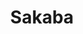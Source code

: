 ---
layout: place
title: "Sakaba"
permalink: /colorado/avon/sakaba.html
stateAbbr: CO
stateName: Colorado
cityName: Avon
seo:
  name: "Sakaba"
  type: Restaurant
  links: https://www.ritzcarlton.com/en/hotels/colorado/bachelor-gulch/dining/sakaba/?scid=45f93f1b-bd77-45c9-8dab-83b6a417f6fe&y_source=1_MTU0MTcyNTQtNzE1LWxvY2F0aW9uLndlYnNpdGU=
description: "Sakaba serves delicious sushi in Avon, Colorado. Try fresh Japanese dishes for a great dining experience. "
place_id: ChIJWzTWRnnZQYcRU5Nlh90vO3I
photos:
  - name: >-
      places/ChIJWzTWRnnZQYcRU5Nlh90vO3I/photos/AeeoHcK3C-gjzuWZMWHtGiw5w1DNTNs44dfO4comJD7Q8_HIy6jFu3_-VuqPEcoQC8vg0fqE99MZyIC8WqVolux8v36C4KIHngFgK-TH9un1vNf7sYOo8_xno61WFjJiS9cNWQAmlo2qQRMIe9oruXFJlz_8CpJ55AJ4RqAgzm3YqrYRaKslRgXwDHsh1VkWKveB8xLT4zX2w1aUQyqkREL3jDqZ-2SK0x-nzh4F98Wjk2c9xi0fcQ29c7BheqhjElsMAQmtena_979rW3CnGn4Wgj5IzY6uHRBLH-Nuob5-YIhmfg
    widthPx: 1800
    heightPx: 1800
    authorAttributions:
      - displayName: Sakaba
        uri: https://maps.google.com/maps/contrib/110005781640295091603
        photoUri: >-
          https://lh3.googleusercontent.com/a-/ALV-UjXHoXKGz3anLJxEGVzY49E2aohqt1Ld7BkWNSW2UX6JfFfvsAI=s100-p-k-no-mo
    flagContentUri: >-
      https://www.google.com/local/imagery/report/?cb_client=maps_api_places.places_api&image_key=!1e10!2sAF1QipPb7YO9yJB5fGfvXyi85DSEsasNxGTHNbtuE5sO&hl=en-US
    googleMapsUri: >-
      https://www.google.com/maps/place//data=!3m4!1e2!3m2!1sAF1QipPb7YO9yJB5fGfvXyi85DSEsasNxGTHNbtuE5sO!2e10!4m2!3m1!1s0x8741d97946d6345b:0x723b2fdd87659353
  - name: >-
      places/ChIJWzTWRnnZQYcRU5Nlh90vO3I/photos/AeeoHcJ6Ffn8oRLgKye_a6d4bdNqeGGJ1dtZhbrO_1SZlZ3yl0XnGb8rcxzxf6FnhVRe2k6rF_793G_8yTnaE4gKJYkv5KF9DlR8-Ou1T5miTtY-DjMMbIRKApkb1W0wg5wVd2kAUGQh9K4QG-jkd_Xd20oUzbXDr2zi0tTQzXL8G3Af1UVt4WrHMGWoMveM3fpLMMCPrrWb0sAyeVn8Mh6iZ0JQ3j9bhaS7GNGqYVmitM_SqZbhJFeusbGnv4OCbPmWpg9tTmWjp7JrssWhoOOdyxtcZQZmL5dQK22T8HlRlQpU2w
    widthPx: 2417
    heightPx: 3000
    authorAttributions:
      - displayName: Sakaba
        uri: https://maps.google.com/maps/contrib/110005781640295091603
        photoUri: >-
          https://lh3.googleusercontent.com/a-/ALV-UjXHoXKGz3anLJxEGVzY49E2aohqt1Ld7BkWNSW2UX6JfFfvsAI=s100-p-k-no-mo
    flagContentUri: >-
      https://www.google.com/local/imagery/report/?cb_client=maps_api_places.places_api&image_key=!1e10!2sAF1QipNAkXxHzMzOAc3hCwG8A0eKn0ORcTgbgHZEfN9c&hl=en-US
    googleMapsUri: >-
      https://www.google.com/maps/place//data=!3m4!1e2!3m2!1sAF1QipNAkXxHzMzOAc3hCwG8A0eKn0ORcTgbgHZEfN9c!2e10!4m2!3m1!1s0x8741d97946d6345b:0x723b2fdd87659353
  - name: >-
      places/ChIJWzTWRnnZQYcRU5Nlh90vO3I/photos/AeeoHcLLt_BDpnRX9aMmMzwlX97qpi3W9MmOmIGmmV1hQoYXnAPA7HEZvlkVeaqoN0YMiCt8fBulu4o4FFkCK9xT-gTT_vcML73itELMcaI4rSXamDU4WUOqDNq2LpL6c3c67Wrk2Fxm_G3VClus4lxvafQLOyLX0rN6KGeuWSyZ3eHr4l4-eZE1gI8exFcFyB0856NV98uff-Gq7Knf-zijGA7vGL50CNKqpShq6qRXBDG7wK_ZKeutrST6RArymBMj6YFdSGGdkDZWp_Z2CSXpBWuvyImdaEoc18KlNvPiehj9RcStRy-zZuWoDF9GlEqKnQiCKqodDYMJCTYSg2_2ICcXabTVsqyeV0zerlMrf78dDXWB4BSh6jS9VeAenT2OLvwPHHRH9Qw-NzeIbO1Cm-pJgfDiS6wEfkwRc5ThlzTn_g
    widthPx: 4032
    heightPx: 3024
    authorAttributions:
      - displayName: Leigh Ramirez
        uri: https://maps.google.com/maps/contrib/116294311955049069891
        photoUri: >-
          https://lh3.googleusercontent.com/a-/ALV-UjVUPKK88eOfBmdtro3pyO0rjtJqRDCfx38ceVapJzWAzkMHx02I=s100-p-k-no-mo
    flagContentUri: >-
      https://www.google.com/local/imagery/report/?cb_client=maps_api_places.places_api&image_key=!1e10!2sCIHM0ogKEICAgICdxI6UZA&hl=en-US
    googleMapsUri: >-
      https://www.google.com/maps/place//data=!3m4!1e2!3m2!1sCIHM0ogKEICAgICdxI6UZA!2e10!4m2!3m1!1s0x8741d97946d6345b:0x723b2fdd87659353
  - name: >-
      places/ChIJWzTWRnnZQYcRU5Nlh90vO3I/photos/AeeoHcLr7TTu5T3DeBlNEvF29SlvFoL5TOntH1vAsqRNpGvhRsPkvrLVTuo1scxPbLzRxHIq7l_ffV96yo22TbJVuUXCs3V7FrSHsv69tY8pMMBYCHUl_0ppfoqZqAxNTyh8oCIkOGUj7btJ4WbEjy-hVcPD3XEidhwSFE4H93d_GuXhYinL6ZwHHUgwmGhp6cFKeJeVasdxsRmTt_WrZlVBINmuxT7AeBE2tqHfqdpjIt1qCeltWw6Z8_ZpvJFz3L0J2mluR0VcHm4ZqmAN8GzzZDRTGQtadf62Co5W9ZgpPwMBPkdwCI-nMlUx7esd8_I-M9XH9lcyPth4Q-MyyxWlN7ABlplbkB12bVNBKe6cQzf2HTQd9c-n2LYMkK4IwJlfelI76_9vLQ1ijq1ubKCcJgVw8HZ1-SE2mRs4dlC0pd8kHQ
    widthPx: 4032
    heightPx: 3024
    authorAttributions:
      - displayName: Hina Cao
        uri: https://maps.google.com/maps/contrib/105413875643740011378
        photoUri: >-
          https://lh3.googleusercontent.com/a-/ALV-UjXeC80AtS1n7dSs50mYoXpaBWDRVQqq4ZiGSyZTZGnvMik5gzRO=s100-p-k-no-mo
    flagContentUri: >-
      https://www.google.com/local/imagery/report/?cb_client=maps_api_places.places_api&image_key=!1e10!2sCIHM0ogKEICAgICvsZbpSA&hl=en-US
    googleMapsUri: >-
      https://www.google.com/maps/place//data=!3m4!1e2!3m2!1sCIHM0ogKEICAgICvsZbpSA!2e10!4m2!3m1!1s0x8741d97946d6345b:0x723b2fdd87659353
  - name: >-
      places/ChIJWzTWRnnZQYcRU5Nlh90vO3I/photos/AeeoHcKja73N3SybfaYrVjTCbG789Qc5RscqlE1z-x3uZkiqQ0ftmBHe4WlVXEsRajyoKFafDbWuleAXOrs0pj8UjppgY_jgCwrfWWE5-Lpz1HUl_kg9FU2dVSnzsGAcpgi-QQmyeTK8_3h_EVSiiZWMkQAbdHS7KU62z8K4FpWT_y38BXfavRlhl6tcX-7f69FVg9Y3D34C_1ImNePwl5Gp1z7222cZeFL7xILjp9P_MZI_aXWLWzzdZd2mg9Hldb1vJj777BW5FLL5TDdtF13npk1rHQyVMCT7QKWsbfjY3ozDZw
    widthPx: 2059
    heightPx: 3000
    authorAttributions:
      - displayName: Sakaba
        uri: https://maps.google.com/maps/contrib/110005781640295091603
        photoUri: >-
          https://lh3.googleusercontent.com/a-/ALV-UjXHoXKGz3anLJxEGVzY49E2aohqt1Ld7BkWNSW2UX6JfFfvsAI=s100-p-k-no-mo
    flagContentUri: >-
      https://www.google.com/local/imagery/report/?cb_client=maps_api_places.places_api&image_key=!1e10!2sAF1QipOaRX5jpo2eSjTwByK4Ir2c9Roy31_qVV5UHm6A&hl=en-US
    googleMapsUri: >-
      https://www.google.com/maps/place//data=!3m4!1e2!3m2!1sAF1QipOaRX5jpo2eSjTwByK4Ir2c9Roy31_qVV5UHm6A!2e10!4m2!3m1!1s0x8741d97946d6345b:0x723b2fdd87659353
  - name: >-
      places/ChIJWzTWRnnZQYcRU5Nlh90vO3I/photos/AeeoHcIF9dl-JcEaUv2_VFXhNNMFbUvaGCc8yP14Ncp6CXCchdSlfdlHVMCNNBFxyM67iki115Mqu3f9t-zMKDKmJz6aKx-j5FRqR_Wx7El-SU7-XRo335agCdxpyi_yXPSrGf0QkifqqYWdnhjuwXOPILz31M1X2a1TSuFKtRu_QrGyczS-DLYZ-9dXFRdUAbfsdBjhtJwCUwVsK5FbGpaFuTYdR6p-i8At9_cWJHJ5lpXA_nFqNX2-tWC6xgs1M4spnamul0drB_Y9rIfgRf-k0MGdHlc8g871eoK56HXHFVbMJiMrdiD1AiyDe2-hFMLdhRqiFUCNSMgEHZJcuD8eUDDib_1Ea48RLKusQhbCCEvpyx-H4JrkRGJC9SkZ9GF95pD2ynPE53JAqaS15VMhpKAbkupk5RZiWTpBH4ia83kixbL-
    widthPx: 3024
    heightPx: 4032
    authorAttributions:
      - displayName: tina hahn
        uri: https://maps.google.com/maps/contrib/101895166869949874709
        photoUri: >-
          https://lh3.googleusercontent.com/a-/ALV-UjX6c2SC-jxQ8Q2D3GmqtGeGUQev45kpj-vqDGwkk2haLSO4wuUQ=s100-p-k-no-mo
    flagContentUri: >-
      https://www.google.com/local/imagery/report/?cb_client=maps_api_places.places_api&image_key=!1e10!2sCIHM0ogKEICAgIDu4s6_vQE&hl=en-US
    googleMapsUri: >-
      https://www.google.com/maps/place//data=!3m4!1e2!3m2!1sCIHM0ogKEICAgIDu4s6_vQE!2e10!4m2!3m1!1s0x8741d97946d6345b:0x723b2fdd87659353
  - name: >-
      places/ChIJWzTWRnnZQYcRU5Nlh90vO3I/photos/AeeoHcLB8IqW1OgwD-ZN1iN9OV-hcYlEAR5qgSv3uDKSpbGcRHT78WcR_eFs_4OApaBneLgBWGrA8UHgnAUWmxmC5ESoyvujeHkhTdDHLCLYN-2e-LKiOEC0mzT7rmCQA4gJ6MoBCV9oi5EJ-Uwh_ZhvrLsnZEcjL_eTnZTlGmMLgLTBo1nIA1Vvg240ef0cFtOYlrf9Zdb1WSFUJML9Wkw4U_1jYdUMPBqMp2siJeW31qD4B1Ry-dVo-6w1zMcmdhcr-JrpfEZ2n6aUMI0cwvt2DpA_EXCVSmbUV7RvT9PVCoWnE6c1UkCnmrociKnbYyywHCOCZFVsa5YypiF-3MAFSzWadjdk2K9FLBrL9XwkeOlwJLlzf-VkyEgPZNyjCsZi6CxRMThh1jijKOZN0s8MpbywCEOr1YvjeE4BHp0HJU8YKg
    widthPx: 3024
    heightPx: 4032
    authorAttributions:
      - displayName: Hina Cao
        uri: https://maps.google.com/maps/contrib/105413875643740011378
        photoUri: >-
          https://lh3.googleusercontent.com/a-/ALV-UjXeC80AtS1n7dSs50mYoXpaBWDRVQqq4ZiGSyZTZGnvMik5gzRO=s100-p-k-no-mo
    flagContentUri: >-
      https://www.google.com/local/imagery/report/?cb_client=maps_api_places.places_api&image_key=!1e10!2sCIHM0ogKEICAgICvsZbpWA&hl=en-US
    googleMapsUri: >-
      https://www.google.com/maps/place//data=!3m4!1e2!3m2!1sCIHM0ogKEICAgICvsZbpWA!2e10!4m2!3m1!1s0x8741d97946d6345b:0x723b2fdd87659353
  - name: >-
      places/ChIJWzTWRnnZQYcRU5Nlh90vO3I/photos/AeeoHcJmuHNpBir_VS9-N2LQ7W2L3ogyeRF5aJxEd30_7fP4Wqw2sT3-aslmeZVDOg--CzcGv8QBl4AGrUq2iPhGt0e6GVYMF4m9ii0WsIGywbu-iTcmE2dLYY51U0zIZGO0J8mP4HBTcePFBPhijIRmHmKUDNJ6I1hzxeSXSfyDYGKLCT23K7pGk_ofAkD7eUPknfxBSwwz4Di-kUvxDQF99jVZ5_3LXfzHnMbi7CPTRkXMtQkm165I3C_LY-QL2rOzeA54elA4QMvG9tp1pQauk-9DPQy9cUe09x7_Kutm3DvSWg
    widthPx: 2000
    heightPx: 1334
    authorAttributions:
      - displayName: Sakaba
        uri: https://maps.google.com/maps/contrib/110005781640295091603
        photoUri: >-
          https://lh3.googleusercontent.com/a-/ALV-UjXHoXKGz3anLJxEGVzY49E2aohqt1Ld7BkWNSW2UX6JfFfvsAI=s100-p-k-no-mo
    flagContentUri: >-
      https://www.google.com/local/imagery/report/?cb_client=maps_api_places.places_api&image_key=!1e10!2sAF1QipOMlauDi-Jujqmo9G5MCyoJNmk23549q8LyI5fU&hl=en-US
    googleMapsUri: >-
      https://www.google.com/maps/place//data=!3m4!1e2!3m2!1sAF1QipOMlauDi-Jujqmo9G5MCyoJNmk23549q8LyI5fU!2e10!4m2!3m1!1s0x8741d97946d6345b:0x723b2fdd87659353
  - name: >-
      places/ChIJWzTWRnnZQYcRU5Nlh90vO3I/photos/AeeoHcLqG79IokVj6Tk59_VTmPA6N0gxHTyzxoETzWaoPZEE1s8pnRr1EG4s7ICtXEhJDp_HbFxZAcJzCqgTE2lRAK27eLEx3kfIHjmUCrRSnR3khQXswCXR8DvgGWYW4TkOJeo33Prcdve12hDT5F9uxwYYDs8gw-IcXPW4PNtUR0s7DEMTo_V4dh_ils5QDFWdKN5BvhWGqQZMS8wmD1p3D-NnzQ81yFs2W70QL9xjBRIFYATJpto-ILfFqR86V2i172wUtVfpT5oZj5MAuG6_uglWK6g0tDKe-QP04sEWeJ1AXPSWHxrQd6jNJ1_MUddcvBvjxk0wRyNLjlKiRBglS8_0mJlpyBQUq8wkbxS7Oh6L64wYM3sMLzismoMc3onKJ1t8Ch5neCAEqVV9AqMCn--Ta0PKqhUDV2-Oz3exa6QrNA
    widthPx: 4032
    heightPx: 3024
    authorAttributions:
      - displayName: Seth Levy
        uri: https://maps.google.com/maps/contrib/107122344446849764746
        photoUri: >-
          https://lh3.googleusercontent.com/a-/ALV-UjXl54Rj43xnnNZ1dhkF9eGYbUma7ygyFfAvav-1muhjK91Hy8C0HQ=s100-p-k-no-mo
    flagContentUri: >-
      https://www.google.com/local/imagery/report/?cb_client=maps_api_places.places_api&image_key=!1e10!2sCIHM0ogKEICAgIDMlo-tCw&hl=en-US
    googleMapsUri: >-
      https://www.google.com/maps/place//data=!3m4!1e2!3m2!1sCIHM0ogKEICAgIDMlo-tCw!2e10!4m2!3m1!1s0x8741d97946d6345b:0x723b2fdd87659353
  - name: >-
      places/ChIJWzTWRnnZQYcRU5Nlh90vO3I/photos/AeeoHcJSpVAuQh1Dek4lIrGAlvnwNxITcOvVE6ML2erVkAR-cSGQ5MVaxfabkBzwUQrYuVZOSV_TPXAmD2Id2vxb3_y_u2V_z8ARsRmAifPXSTFoyMeEWogZjdz3NnZO8IO34oPhAGNBTAoIQAEPp37EM4b3gFx_211n5zBJRDs5O8UI9iJ1fXzlnNly1C_qkpukAaNPSo1qbHVn_a0hmEBlvw2DRperdELquF7apCtOUMJkWIbMqezHnwe41hIeUj_JqMD8zevDV-KRdrMQc4moocQM25yDfpT6iJQfZv3EMEmTYnHyFZJ2e72lZl4FkymbnPJMpR-oGOP34nJRkbcloQBNVI9OmtPzV432Do6BUCyb3nc2BtlcrneOgkZlKVhRpHFlv2_QibjJuhFlKXhUH8Yt0xa_10O-738
    widthPx: 3024
    heightPx: 4032
    authorAttributions:
      - displayName: Sean M
        uri: https://maps.google.com/maps/contrib/112954619983579805420
        photoUri: >-
          https://lh3.googleusercontent.com/a-/ALV-UjWwZDOLL3jizw4hL9nuBDjAusciHaicar5m8bqXJo7OZjxb-1m1=s100-p-k-no-mo
    flagContentUri: >-
      https://www.google.com/local/imagery/report/?cb_client=maps_api_places.places_api&image_key=!1e10!2sCIHM0ogKEICAgID35Y3fPg&hl=en-US
    googleMapsUri: >-
      https://www.google.com/maps/place//data=!3m4!1e2!3m2!1sCIHM0ogKEICAgID35Y3fPg!2e10!4m2!3m1!1s0x8741d97946d6345b:0x723b2fdd87659353
address: 0130 Daybreak Ridge Rd, Avon, CO 81620, USA
street: 0130 Daybreak Ridge Rd
city: Avon
state: CO
zip: '81620'
country: USA
neighborhood: null
latitude: '39.623404'
longitude: '-106.541124'
accessibility_options:
  wheelchairAccessibleParking: true
  wheelchairAccessibleEntrance: true
  wheelchairAccessibleRestroom: true
  wheelchairAccessibleSeating: true
business_status: CLOSED_TEMPORARILY
name: Sakaba
google_maps_links:
  directionsUri: >-
    https://www.google.com/maps/dir//''/data=!4m7!4m6!1m1!4e2!1m2!1m1!1s0x8741d97946d6345b:0x723b2fdd87659353!3e0
  placeUri: https://maps.google.com/?cid=8231225372455572307
  writeAReviewUri: >-
    https://www.google.com/maps/place//data=!4m3!3m2!1s0x8741d97946d6345b:0x723b2fdd87659353!12e1
  reviewsUri: >-
    https://www.google.com/maps/place//data=!4m4!3m3!1s0x8741d97946d6345b:0x723b2fdd87659353!9m1!1b1
  photosUri: >-
    https://www.google.com/maps/place//data=!4m3!3m2!1s0x8741d97946d6345b:0x723b2fdd87659353!10e5
primary_type: Restaurant
opening_hours:
  regular: null
  current: null
secondary_opening_hours:
  regular:
    weekdayDescriptions: null
    type: null
  current:
    weekdayDescriptions: null
    type: null
phone: (970) 343-1168
price_level: null
price_range: $100 &ndash; & up
rating: '4.2'
rating_count: 61
website: >-
  https://www.ritzcarlton.com/en/hotels/colorado/bachelor-gulch/dining/sakaba/?scid=45f93f1b-bd77-45c9-8dab-83b6a417f6fe&y_source=1_MTU0MTcyNTQtNzE1LWxvY2F0aW9uLndlYnNpdGU=
reviews: null
parking_options: null
payment_options: null
allow_dogs: null
curbside_pickup: null
delivery: null
dine_in: null
good_for_children: null
good_for_groups: null
good_for_sports: null
live_music: null
menu_for_children: null
outdoor_seating: null
reservable: null
restroom: null
serves_beer: null
serves_breakfast: null
serves_brunch: null
serves_cocktails: null
serves_coffee: null
serves_dinner: null
serves_dessert: null
serves_lunch: null
serves_vegetarian_food: null
serves_wine: null
takeout: null
summary: null

---